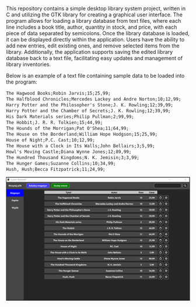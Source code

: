 This repository contains a simple desktop library system project, written in C and utilizing the GTK library for creating a graphical user interface. The program allows for loading a library database from text files, where each line includes a book title, author, quantity in stock, and price, with each piece of data separated by semicolons. Once the library database is loaded, it can be displayed directly within the application. Users have the ability to add new entries, edit existing ones, and remove selected items from the library. Additionally, the application supports saving the edited library database back to a text file, facilitating easy updates and management of library inventories.

Below is an example of a text file containing sample data to be loaded into the program:
```
The Hagwood Books;Robin Jarvis;15;25,99;
The Halfblood Chronicles;Mercedes Lackey and Andre Norton;10;12,99;
Harry Potter and the Philosopher's Stone;J. K. Rowling;12;39,99;
Harry Potter and the Chamber of Secrets;J. K. Rowling;12;39,99;
His Dark Materials series;Philip Pullman;2;99,99;
The Hobbit;J. R. R. Tolkien;15;44,99;
The Hounds of the Morrigan;Pat O'Shea;11;64,99;
The House on the Borderland;William Hope Hodgson;15;25,99;
House of Night;P.C. Cast;10;12,99;
The House with a Clock in Its Walls;John Bellairs;3;5,99;
Howl's Moving Castle;Diana Wynne Jones;12;89,99;
The Hundred Thousand Kingdoms;N. K. Jemisin;3;3,99;
The Hunger Games;Suzanne Collins;10;34,99;
Hush, Hush;Becca Fitzpatrick;11;24,99;
```

![screenshot](ss.png)
